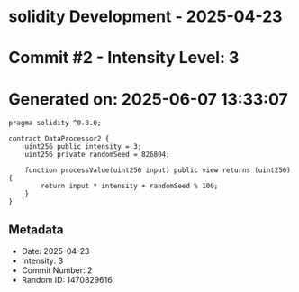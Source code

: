 ﻿# solidity Development - 2025-04-23
# Commit #2 - Intensity Level: 3
# Generated on: 2025-06-07 13:33:07
```solidity
pragma solidity ^0.8.0;

contract DataProcessor2 {
    uint256 public intensity = 3;
    uint256 private randomSeed = 826804;

    function processValue(uint256 input) public view returns (uint256) {
        return input * intensity + randomSeed % 100;
    }
}
```
## Metadata
- Date: 2025-04-23
- Intensity: 3
- Commit Number: 2
- Random ID: 1470829616
